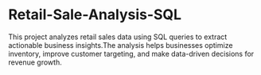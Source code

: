 # Retail-Sale-Analysis-SQL
This project analyzes retail sales data using SQL queries to extract actionable business insights.The analysis helps businesses optimize inventory, improve customer targeting, and make data-driven decisions for revenue growth.
